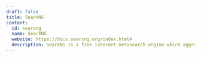 ```yaml
---
draft: false
title: SearXNG
content:
  id: searxng
  name: SearXNG
  website: https://docs.searxng.org/index.html#
  description: SearXNG is a free internet metasearch engine which aggregates results from various search services and databases. Users are neither tracked nor profiled.
---
```

